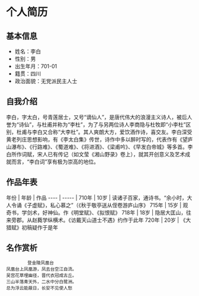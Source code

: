 # 个人简历

## 基本信息
* 姓名：李白
* 性别：男
* 出生年月：701-01
* 籍贯：四川
* 政治面貌：无党派民主人士

## 自我介绍

李白，字太白，号青莲居士，又号“谪仙人”，是唐代伟大的浪漫主义诗人，被后人誉为“诗仙”，与杜甫并称为“李杜”，为了与另两位诗人李商隐与杜牧即“小李杜”区别，杜甫与李白又合称“大李杜”。其人爽朗大方，爱饮酒作诗，喜交友。李白深受黄老列庄思想影响，有《李太白集》传世，诗作中多以醉时写的，代表作有《望庐山瀑布》、《行路难》、《蜀道难》、《将进酒》、《梁甫吟》、《早发白帝城》等多首。李白所作词赋，宋人已有传记（如文莹《湘山野录》卷上），就其开创意义及艺术成就而言，“李白词”享有极为崇高的地位。

## 作品年表
 年份 | 年龄 | 作品
---- |   ----- |
710年  | 10岁  | 读诸子百家，通诗书。“余小时，大人令诵《子虚赋》，私心慕之”（《秋于敬亭送从侄卷游庐山序》
715年   |  15岁   | 观奇书，学剑术，好神仙。作《明堂赋》、《拟恨赋》
718年    |  18岁   | 隐居大匡山，往来旁郡。从赵蕤学纵横术。《访戴天山道士不遇》约作于此年
720年   |  20岁 | 《大猎赋》初稿疑作于是年

## 名作赏析
```
        登金陵凤凰台
凤凰台上凤凰游，凤去台空江自流。
吴宫花草埋幽径，晋代衣冠成古丘。
三山半落青天外，二水中分白鹭洲。
总为浮云能蔽日，长安不见使人愁
```